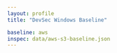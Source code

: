 ```yaml
---
layout: profile
title: "DevSec Windows Baseline"

baseline: aws
inspec: data/aws-s3-baseline.json
---
```

